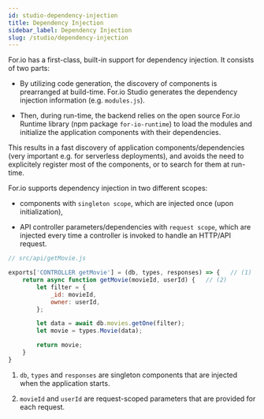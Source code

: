 ```yaml
---
id: studio-dependency-injection
title: Dependency Injection
sidebar_label: Dependency Injection
slug: /studio/dependency-injection
---
```


For.io has a first-class, built-in support for dependency injection. It consists of two parts:

- By utilizing code generation, the discovery of components is prearranged at build-time. For.io Studio generates the dependency injection information (e.g. `modules.js`).

- Then, during run-time, the backend relies on the open source For.io Runtime library (npm package `for-io-runtime`) to load the modules and initialize the application components with their dependencies.

This results in a fast discovery of application components/dependencies (very important e.g. for serverless deployments), and avoids the need to explicitely register most of the components, or to search for them at run-time.

For.io supports dependency injection in two different scopes:

- components with `singleton scope`, which are injected once (upon initialization),

- API controller parameters/dependencies with `request scope`, which are injected every time a controller is invoked to handle an HTTP/API request.

```javascript
// src/api/getMovie.js

exports['CONTROLLER getMovie'] = (db, types, responses) => {   // (1)
    return async function getMovie(movieId, userId) {   // (2)
        let filter = {
            _id: movieId,
            owner: userId,
        };

        let data = await db.movies.getOne(filter);
        let movie = types.Movie(data);

        return movie;
    }
}

```

1. `db`, `types` and `responses` are singleton components that are injected when the application starts.

2. `movieId` and `userId` are request-scoped parameters that are provided for each request.